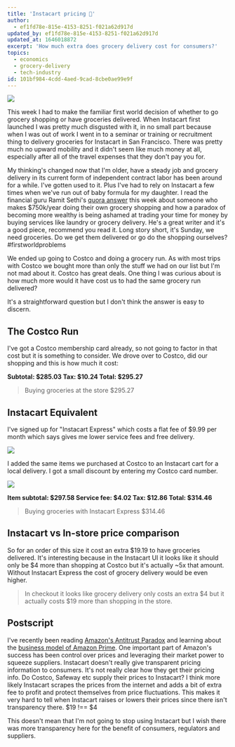 ```yaml
---
title: 'Instacart pricing 🥕'
author:
  - ef1fd78e-815e-4153-8251-f021a62d917d
updated_by: ef1fd78e-815e-4153-8251-f021a62d917d
updated_at: 1646018872
excerpt: 'How much extra does grocery delivery cost for consumers?'
topics:
  - economics
  - grocery-delivery
  - tech-industry
id: 101bf984-4cdd-4aed-9cad-8cbe0ae99e9f
---
```

![](/assets/instacart-promo-popup.png)

This week I had to make the familiar first world decision of whether to go grocery shopping or have groceries delivered. When Instacart first launched I was pretty much disgusted with it, in no small part because when I was out of work I went in to a seminar or training or recruitment thing to delivery groceries for Instacart in San Francisco. There was pretty much no upward mobility and it didn't seem like much money at all, especially after all of the travel expenses that they don't pay you for.

My thinking's changed now that I'm older, have a steady job and grocery delivery in its current form of independent contract labor has been around for a while. I've gotten used to it. Plus I've had to rely on Instacart a few times when we've run out of baby formula for my daughter. I read the financial guru Ramit Sethi's [quora answer](https://qr.ae/pGQfeO) this week about someone who makes $750k/year doing their own grocery shopping and how a paradox of becoming more wealthy is being ashamed at trading your time for money by buying services like laundry or grocery delivery. He's a great writer and it's a good piece, recommend you read it. Long story short, it's Sunday, we need groceries. Do we get them delivered or go do the shopping ourselves? #firstworldproblems

We ended up going to Costco and doing a grocery run. As with most trips with Costco we bought more than only the stuff we had on our list but I'm not mad about it. Costco has great deals. One thing I was curious about is how much more would it have cost us to had the same grocery run delivered?

It's a straightforward question but I don't think the answer is easy to discern.

## The Costco Run

I've got a Costco membership card already, so not going to factor in that cost but it is something to consider. We drove over to Costco, did our shopping and this is how much it cost:

**Subtotal: $285.03
Tax: $10.24
Total: $295.27**

> Buying groceries at the store $295.27

## Instacart Equivalent 

I've signed up for "Instacart Express" which costs a flat fee of $9.99 per month which says gives me  lower service fees and free delivery.

![](/assets/instacart-express.png)

I added the same items we purchased at Costco to an Instacart cart for a local delivery. I got a small discount by entering my Costco card number.

![](/assets/instacart-order-total.png)

**Item subtotal: $297.58
Service fee: $4.02
Tax: $12.86
Total: $314.46**

> Buying groceries with Instacart Express $314.46

## Instacart vs In-store price comparison 

So for an order of this size it cost an extra $19.19 to have groceries delivered. It's interesting because in the Instacart UI it looks like it should only be $4 more than shopping at Costco but it's actually ~5x that amount. Without Instacart Express the cost of grocery delivery would be even higher. 

> In checkout it looks like grocery delivery only costs an extra $4 but it actually costs $19 more than shopping in the store. 

## Postscript

I've recently been reading [Amazon's Antitrust Paradox](http://connorleech.test/blog/summary-of-amazons-antitrust-paradox) and learning about the [business model of Amazon Prime](https://connorleech.info/links/the-real-business-model-of-amazon-prime). One important part of Amazon's success has been control over prices and leveraging their market power to squeeze suppliers. Instacart doesn't really give transparent pricing information to consumers. It's not really clear how they get their pricing info. Do Costco, Safeway etc supply their prices to Instacart? I think more likely Instacart scrapes the prices from the internet and adds a bit of extra fee to profit and protect themselves from price fluctuations. This makes it very hard to tell when Instacart raises or lowers their prices since there isn't transparency there. $19 !== $4

This doesn't mean that I'm not going to stop using Instacart but I wish there was more transparency here for the benefit of consumers, regulators and suppliers.